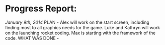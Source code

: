 **Progress Report:**
================
*January 9th, 2014*
PLAN - Alex will work on the start screen, including finding most to all graphics needs for the game. Luke and
Kathryn will work on the launching rocket coding. Max is starting with the framework of the code.
WHAT WAS DONE - 
